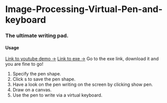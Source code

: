 # Image-Processing-Virtual-Pen-and-keyboard
### The ultimate writing pad.
#### Usage
[Link to youtube demo ->](https://youtu.be/Lqz2--S8W4s)
[Link to exe ->](https://drive.google.com/file/d/13YwQBtjz3s43etYag7ikxkbPNyGw275J/view?usp=sharing)
Go to the exe link, download it and you are fine to go! 
1. Specify the pen shape.
2. Click s to save the pen shape.
3. Have a look on the pen writing on the screen by clicking show pen.
4. Draw on a canvas.
5. Use the pen to write via a virtual keyboard.
